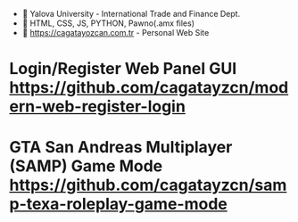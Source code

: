 - 👋 Yalova University - International Trade and Finance Dept.
- 🌱 HTML, CSS, JS, PYTHON, Pawno(.amx files)
- 💞️ https://cagatayozcan.com.tr - Personal Web Site

# Login/Register Web Panel GUI https://github.com/cagatayzcn/modern-web-register-login
# GTA San Andreas Multiplayer (SAMP) Game Mode https://github.com/cagatayzcn/samp-texa-roleplay-game-mode 

